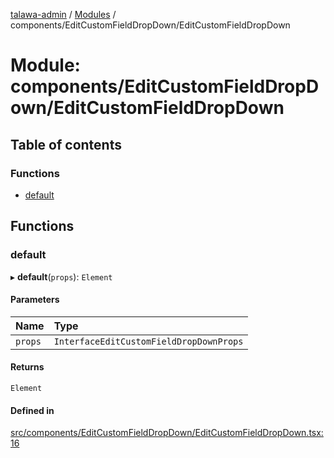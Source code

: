 [talawa-admin](../README.md) / [Modules](../modules.md) / components/EditCustomFieldDropDown/EditCustomFieldDropDown

# Module: components/EditCustomFieldDropDown/EditCustomFieldDropDown

## Table of contents

### Functions

- [default](components_EditCustomFieldDropDown_EditCustomFieldDropDown.md#default)

## Functions

### default

▸ **default**(`props`): `Element`

#### Parameters

| Name | Type |
| :------ | :------ |
| `props` | `InterfaceEditCustomFieldDropDownProps` |

#### Returns

`Element`

#### Defined in

[src/components/EditCustomFieldDropDown/EditCustomFieldDropDown.tsx:16](https://github.com/Sahi1l-Kumar/talawa-admin/blob/3d595e8/src/components/EditCustomFieldDropDown/EditCustomFieldDropDown.tsx#L16)
